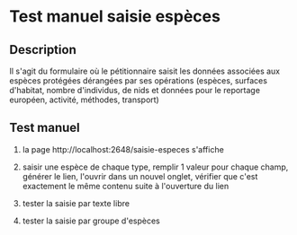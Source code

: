 # Test manuel saisie espèces

## Description

Il s'agit du formulaire où le pétitionnaire saisit les données associées aux espèces protégées dérangées par ses opérations (espèces, surfaces d'habitat, nombre d'individus, de nids et données pour le reportage européen, activité, méthodes, transport)


## Test manuel

1) la page http://localhost:2648/saisie-especes s'affiche

2) saisir une espèce de chaque type, remplir 1 valeur pour chaque champ, générer le lien, l'ouvrir dans un nouvel onglet, vérifier que c'est exactement le même contenu suite à l'ouverture du lien

3) tester la saisie par texte libre

4) tester la saisie par groupe d'espèces


